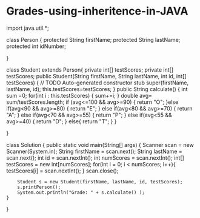 # Grades-using-inheritence-in-JAVA
import java.util.*;

class Person {
	protected String firstName;
	protected String lastName;
	protected int idNumber;
	
	 
}

class Student extends Person{
	private int[] testScores;
  private int[] testScores;
    public Student(String firstName, String lastName, int id, int[] testScores) {
            // TODO Auto-generated constructor stub
          super(firstName, lastName, id);
              this.testScores=testScores;
              }
 public String calculate()
        {
        int sum =0;
        for(int i : this.testScores)
            {
            sum+=i;
        }
        double avg= sum/testScores.length;
        if (avg<=100 && avg>=90)
            {
            return "O";
        }else if(avg<90 && avg>=80)
            {
             return "E";
        }
        else if(avg<80 && avg>=70)
            {
             return "A";
        }
        else if(avg<70 && avg>=55)
            {
             return "P";
        }
         else if(avg<55 && avg>=40)
            {
             return "D";
        }
        else{
             return "T";
        }
    }

}            
            

class Solution {
	public static void main(String[] args) {
		Scanner scan = new Scanner(System.in);
		String firstName = scan.next();
		String lastName = scan.next();
		int id = scan.nextInt();
		int numScores = scan.nextInt();
		int[] testScores = new int[numScores];
		for(int i = 0; i < numScores; i++){
			testScores[i] = scan.nextInt();
		}
		scan.close();
		
		Student s = new Student(firstName, lastName, id, testScores);
		s.printPerson();
		System.out.println("Grade: " + s.calculate() );
	}
}
             
        
